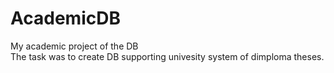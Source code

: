 # AcademicDB
My academic project of the DB <br/>
The task was to create DB supporting univesity system of dimploma theses.
